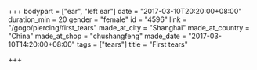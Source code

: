 +++
bodypart = ["ear", "left ear"]
date = "2017-03-10T20:20:00+08:00"
duration_min = 20
gender = "female"
id = "4596"
link = "/gogo/piercing/first_tears"
made_at_city = "Shanghai"
made_at_country = "China"
made_at_shop = "chushangfeng"
made_date = "2017-03-10T14:20:00+08:00"
tags = ["tears"]
title = "First tears"

+++
